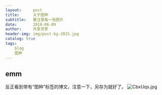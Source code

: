 ```yaml
---
layout:     post
title:      关于图种
subtitle:   要注意每一张图片
date:       2018-06-09
author:     共享灵梦
header-img: img/post-bg-2015.jpg
catalog: true
tags:
    blog
    图种
---
```

## emm

反正看到带有“图种”标签的博文，注意一下，另存为就好了。
![CbxUqs.jpg](https://s1.ax1x.com/2018/06/09/CbxUqs.jpg)
